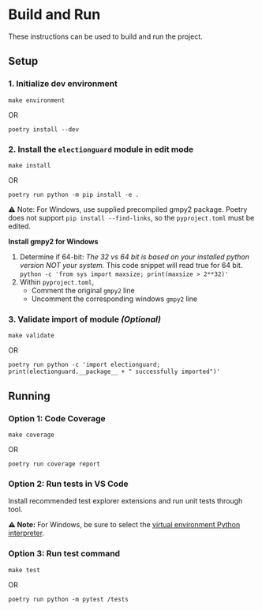 # Build and Run

These instructions can be used to build and run the project.

## Setup

### 1. Initialize dev environment

```
make environment
```

OR

```
poetry install --dev
```

### 2. Install the `electionguard` module in edit mode

```
make install
```

OR

```
poetry run python -m pip install -e .
```

⚠️ Note: For Windows, use supplied precompiled gmpy2 package. Poetry does not support `pip install --find-links`, so the `pyproject.toml` must be edited.

**Install gmpy2 for Windows**
1. Determine if 64-bit:
    _The 32 vs 64 bit is based on your installed python version NOT your system._
    This code snippet will read true for 64 bit.
     `python -c 'from sys import maxsize; print(maxsize > 2**32)'`
2. Within `pyproject.toml`,
    - Comment the original `gmpy2` line
    - Uncomment the corresponding windows `gmpy2` line


### 3. Validate import of module _(Optional)_

```
make validate
```

OR

```
poetry run python -c 'import electionguard; print(electionguard.__package__ + " successfully imported")'
```

## Running

### Option 1: Code Coverage

```
make coverage
```

OR

```
poetry run coverage report
```

### Option 2: Run tests in VS Code

Install recommended test explorer extensions and run unit tests through tool.

**⚠️ Note:** For Windows, be sure to select the [virtual environment Python interpreter](https://docs.microsoft.com/en-us/visualstudio/python/installing-python-interpreters).

### Option 3: Run test command

```
make test
```

OR

```
poetry run python -m pytest /tests
```
